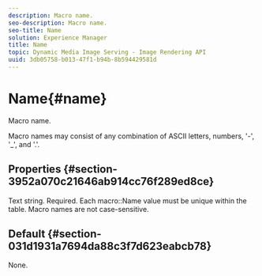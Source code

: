 ```yaml
---
description: Macro name.
seo-description: Macro name.
seo-title: Name
solution: Experience Manager
title: Name
topic: Dynamic Media Image Serving - Image Rendering API
uuid: 3db05758-b013-47f1-b94b-8b594429581d
---
```


# Name{#name}

Macro name.

 Macro names may consist of any combination of ASCII letters, numbers, '-', '_', and '.'.

## Properties {#section-3952a070c21646ab914cc76f289ed8ce}

Text string. Required. Each macro::Name value must be unique within the table. Macro names are not case-sensitive.

## Default {#section-031d1931a7694da88c3f7d623eabcb78}

None. 
